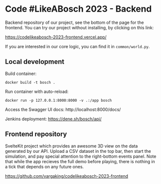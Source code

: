 # Code #LikeABosch 2023 - Backend

Backend repository of our project, see the bottom of the page for the frontend.
You can try our project without installing, by clicking on this link:

https://codelikeabosch-2023-frontend.vercel.app/

If you are interested in our core logic, you can find it in `common/world.py`.

## Local development

Build container:
```
docker build -t bosch .
```

Run container with auto-reload:
```
docker run -p 127.0.0.1:8000:8000 -v .:/app bosch
```

Access the Swagger UI docs: http://localhost:8000/docs/

Jenkins deployment: https://dene.sh/bosch/api/

## Frontend repository

SvelteKit project which provides an awesome 3D view on the data generated by our API.
Upload a CSV dataset in the top bar, then start the simulation, and pay special attention to
the right-bottom events panel.
Note that while the app recieves the full demo before playing, there is nothing in a tick
that depends on any future ones.

https://github.com/vargaking/codelikeabosch-2023-frontend
